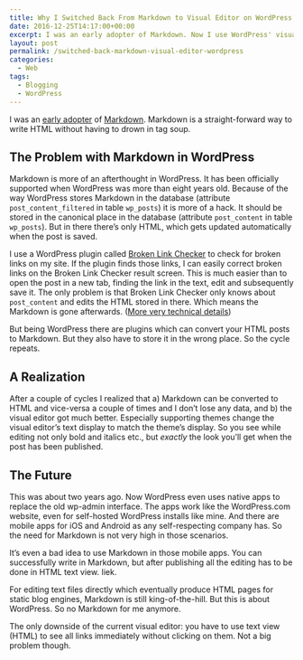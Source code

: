 ```yaml
---
title: Why I Switched Back From Markdown to Visual Editor on WordPress
date: 2016-12-25T14:17:00+00:00
excerpt: I was an early adopter of Markdown. Now I use WordPress' visual editor exclusively again with great results and don't miss Markdown a bit.
layout: post
permalink: /switched-back-markdown-visual-editor-wordpress
categories:
  - Web
tags:
  - Blogging
  - WordPress
---
```

I was an [early adopter](https://michaelnordmeyer.com/why-i-chose-wordpress-thoughts-from-wordcamp-08) of [Markdown](https://daringfireball.net/projects/markdown/). Markdown is a straight-forward way to write HTML without having to drown in tag soup.

## The Problem with Markdown in WordPress

Markdown is more of an afterthought in WordPress. It has been officially supported when WordPress was more than eight years old. Because of the way WordPress stores Markdown in the database (attribute `post_content_filtered` in table `wp_posts`) it is more of a hack. It should be stored in the canonical place in the database (attribute `post_content` in table `wp_posts`). But in there there’s only HTML, which gets updated automatically when the post is saved.

I use a WordPress plugin called [Broken Link Checker](https://wordpress.org/plugins/broken-link-checker/) to check for broken links on my site. If the plugin finds those links, I can easily correct broken links on the Broken Link Checker result screen. This is much easier than to open the post in a new tab, finding the link in the text, edit and subsequently save it. The only problem is that Broken Link Checker only knows about `post_content` and edits the HTML stored in there. Which means the Markdown is gone afterwards. ([More very technical details](https://wordpress.stackexchange.com/questions/113387/when-is-the-post-content-filtered-column-in-database-cleared-by-wordpress))

But being WordPress there are plugins which can convert your HTML posts to Markdown. But they also have to store it in the wrong place. So the cycle repeats.

## A Realization

After a couple of cycles I realized that a) Markdown can be converted to HTML and vice-versa a couple of times and I don’t lose any data, and b) the visual editor got much better. Especially supporting themes change the visual editor’s text display to match the theme’s display. So you see while editing not only bold and italics etc., but _exactly_ the look you’ll get when the post has been published.

## The Future

This was about two years ago. Now WordPress even uses native apps to replace the old wp-admin interface. The apps work like the WordPress.com website, even for self-hosted WordPress installs like mine. And there are mobile apps for iOS and Android as any self-respecting company has. So the need for Markdown is not very high in those scenarios.

It’s even a bad idea to use Markdown in those mobile apps. You can successfully write in Markdown, but after publishing all the editing has to be done in HTML text view. Iiek.

For editing text files directly which eventually produce HTML pages for static blog engines, Markdown is still king-of-the-hill. But this is about WordPress. So no Markdown for me anymore.

The only downside of the current visual editor: you have to use text view (HTML) to see all links immediately without clicking on them. Not a big problem though.